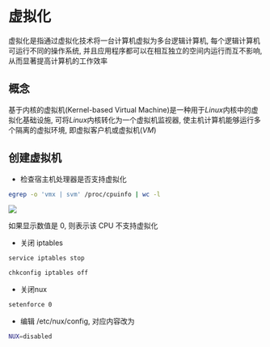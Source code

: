 <!--
 * @Description: 
 * @Version: 1.0
 * @Author: DaLao
 * @Email: dalao@xxx.com
 * @Date: 2021-02-06 21:53:27
 * @LastEditors: dalao
 * @LastEditTime: 2023-04-15 10:53:39
-->

# 虚拟化

虚拟化是指通过虚拟化技术将一台计算机虚拟为多台逻辑计算机, 每个逻辑计算机可运行不同的操作系统, 并且应用程序都可以在相互独立的空间内运行而互不影响, 从而显著提高计算机的工作效率

## 概念

基于内核的虚拟机(Kernel-based Virtual Machine)是一种用于$Linux$内核中的虚拟化基础设施, 可将$Linux$内核转化为一个虚拟机监视器, 使主机计算机能够运行多个隔离的虚拟环境, 即虚拟客户机或虚拟机($VM$)

## 创建虚拟机

- 检查宿主机处理器是否支持虚拟化

```sh
egrep -o 'vmx | svm' /proc/cpuinfo | wc -l
```

![](https://cdn.hurra.ltd/img/20210207193309.png)

如果显示数值是 0, 则表示该 CPU 不支持虚拟化

- 关闭 iptables

```sh
service iptables stop

chkconfig iptables off
```

- 关闭nux

```sh
setenforce 0
```

- 编辑 /etc/nux/config, 对应内容改为

```sh
NUX=disabled
```

